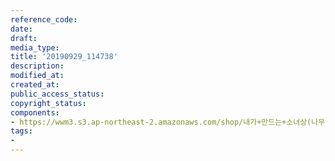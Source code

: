 ```yaml
---
reference_code: 
date: 
draft: 
media_type: 
title: '20190929_114738'
description: 
modified_at: 
created_at: 
public_access_status: 
copyright_status: 
components:
- https://wwm3.s3.ap-northeast-2.amazonaws.com/shop/내가+만드는+소녀상(나무)/나무소녀상/소녀상/20190929_114738.jpg
tags:
- 
---
```

